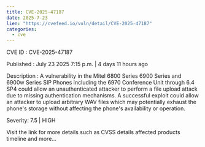 ```yaml
--- 
title: CVE-2025-47187
date: 2025-7-23
lien: "https://cvefeed.io/vuln/detail/CVE-2025-47187"
categories:
  - cve
---
```


CVE ID : CVE-2025-47187

Published :  July 23
2025
7:15 p.m. | 4 days
11 hours ago

Description : A vulnerability in the Mitel 6800 Series
6900 Series
and 6900w Series SIP Phones
including the 6970 Conference Unit through 6.4 SP4
could allow an unauthenticated attacker to perform a file upload attack due to missing authentication mechanisms. A successful exploit could allow an attacker to upload arbitrary WAV files
which may potentially exhaust the phone's storage without affecting the phone's availability or operation.

Severity: 7.5 | HIGH

Visit the link for more details
such as CVSS details
affected products
timeline
and more...
